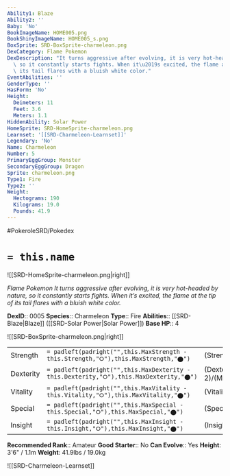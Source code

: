 ```yaml
---
Ability1: Blaze
Ability2: ''
Baby: 'No'
BookImageName: HOME005.png
BookShinyImageName: HOME005_s.png
BoxSprite: SRD-BoxSprite-charmeleon.png
DexCategory: Flame Pokemon
DexDescription: "It turns aggressive after evolving, it is very hot-headed by nature,\
  \ so it constantly starts fights. When it\u2019s excited, the flame at the tip of\
  \ its tail flares with a bluish white color."
EventAbilities: ''
GenderType: ''
HasForm: 'No'
Height:
  Deimeters: 11
  Feet: 3.6
  Meters: 1.1
HiddenAbility: Solar Power
HomeSprite: SRD-HomeSprite-charmeleon.png
Learnset: '[[SRD-Charmeleon-Learnset]]'
Legendary: 'No'
Name: Charmeleon
Number: 5
PrimaryEggGroup: Monster
SecondaryEggGroup: Dragon
Sprite: charmeleon.png
Type1: Fire
Type2: ''
Weight:
  Hectograms: 190
  Kilograms: 19.0
  Pounds: 41.9
---
```


#PokeroleSRD/Pokedex

# `= this.name`

![[SRD-HomeSprite-charmeleon.png|right]]

*Flame Pokemon*
*It turns aggressive after evolving, it is very hot-headed by nature, so it constantly starts fights. When it’s excited, the flame at the tip of its tail flares with a bluish white color.*

**DexID**:: 0005
**Species**:: Charmeleon
**Type**:: Fire
**Abilities**:: [[SRD-Blaze|Blaze]] ([[SRD-Solar Power|Solar Power]])
**Base HP**:: 4

![[SRD-BoxSprite-charmeleon.png|right]]

|           |                                                                                        |                                          |
| --------- | -------------------------------------------------------------------------------------- | ---------------------------------------- |
| Strength  | `= padleft(padright("",this.MaxStrength - this.Strength,"⭘"),this.MaxStrength,"⬤")`    | (Strength::2)/(MaxStrength::4)   |
| Dexterity | `= padleft(padright("",this.MaxDexterity - this.Dexterity,"⭘"),this.MaxDexterity,"⬤")` | (Dexterity:: 2)/(MaxDexterity::5) |
| Vitality  | `= padleft(padright("",this.MaxVitality - this.Vitality,"⭘"),this.MaxVitality,"⬤")`    | (Vitality::2)/(MaxVitality::4)   |
| Special   | `= padleft(padright("",this.MaxSpecial - this.Special,"⭘"),this.MaxSpecial,"⬤")`       | (Special::2)/(MaxSpecial::5)     |
| Insight   | `= padleft(padright("",this.MaxInsight - this.Insight,"⭘"),this.MaxInsight,"⬤")`       | (Insight::2)/(MaxInsight::4)     |

**Recommended Rank**:: Amateur
**Good Starter**:: No
**Can Evolve**:: Yes
**Height**: 3'6" / 1.1m
**Weight**: 41.9lbs / 19.0kg

![[SRD-Charmeleon-Learnset]]